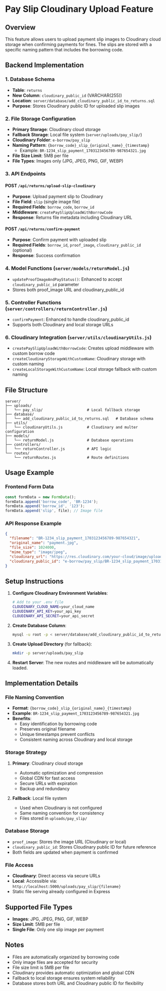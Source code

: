 # Pay Slip Cloudinary Upload Feature

## Overview
This feature allows users to upload payment slip images to Cloudinary cloud storage when confirming payments for fines. The slips are stored with a specific naming pattern that includes the borrowing code.

## Backend Implementation

### 1. Database Schema
- **Table**: `returns`
- **New Column**: `cloudinary_public_id` (VARCHAR(255))
- **Location**: `server/database/add_cloudinary_public_id_to_returns.sql`
- **Purpose**: Stores Cloudinary public ID for uploaded slip images

### 2. File Storage Configuration
- **Primary Storage**: Cloudinary cloud storage
- **Fallback Storage**: Local file system (`server/uploads/pay_slip/`)
- **Cloudinary Folder**: `e-borrow/pay_slip`
- **Naming Pattern**: `{borrow_code}_slip_{original_name}_{timestamp}`
  - Example: `BR-1234_slip_payment_1703123456789-987654321.jpg`
- **File Size Limit**: 5MB per file
- **File Types**: Images only (JPG, JPEG, PNG, GIF, WEBP)

### 3. API Endpoints

#### POST `/api/returns/upload-slip-cloudinary`
- **Purpose**: Upload payment slip to Cloudinary
- **File Field**: `slip` (single image file)
- **Required Fields**: `borrow_code`, `borrow_id`
- **Middleware**: `createPaySlipUploadWithBorrowCode`
- **Response**: Returns file metadata including Cloudinary URL

#### POST `/api/returns/confirm-payment`
- **Purpose**: Confirm payment with uploaded slip
- **Required Fields**: `borrow_id`, `proof_image`, `cloudinary_public_id` (optional)
- **Response**: Success confirmation

### 4. Model Functions (`server/models/returnModel.js`)
- `updateProofImageAndPayStatus()`: Enhanced to accept `cloudinary_public_id` parameter
- Stores both proof_image URL and cloudinary_public_id

### 5. Controller Functions (`server/controllers/returnController.js`)
- `confirmPayment`: Enhanced to handle cloudinary_public_id
- Supports both Cloudinary and local storage URLs

### 6. Cloudinary Integration (`server/utils/cloudinaryUtils.js`)
- `createPaySlipUploadWithBorrowCode`: Creates upload middleware with custom borrow code
- `createCloudinaryStorageWithCustomName`: Cloudinary storage with custom naming
- `createLocalStorageWithCustomName`: Local storage fallback with custom naming

## File Structure
```
server/
├── uploads/
│   └── pay_slip/                    # Local fallback storage
├── database/
│   └── add_cloudinary_public_id_to_returns.sql   # Database schema
├── utils/
│   └── cloudinaryUtils.js           # Cloudinary and multer configuration
├── models/
│   └── returnModel.js               # Database operations
├── controllers/
│   └── returnController.js          # API logic
└── routes/
    └── returnRoutes.js              # Route definitions
```

## Usage Example

### Frontend Form Data
```javascript
const formData = new FormData();
formData.append('borrow_code', 'BR-1234');
formData.append('borrow_id', '123');
formData.append('slip', file); // Image file
```

### API Response Example
```json
{
  "filename": "BR-1234_slip_payment_1703123456789-987654321",
  "original_name": "payment.jpg",
  "file_size": 1024000,
  "mime_type": "image/jpeg",
  "cloudinary_url": "https://res.cloudinary.com/your-cloud/image/upload/v1234567890/e-borrow/pay_slip/BR-1234_slip_payment_1703123456789-987654321.jpg",
  "cloudinary_public_id": "e-borrow/pay_slip/BR-1234_slip_payment_1703123456789-987654321"
}
```

## Setup Instructions

1. **Configure Cloudinary Environment Variables**:
   ```bash
   # Add to your .env file
   CLOUDINARY_CLOUD_NAME=your_cloud_name
   CLOUDINARY_API_KEY=your_api_key
   CLOUDINARY_API_SECRET=your_api_secret
   ```

2. **Create Database Column**:
   ```bash
   mysql -u root -p < server/database/add_cloudinary_public_id_to_returns.sql
   ```

3. **Create Upload Directory** (for fallback):
   ```bash
   mkdir -p server/uploads/pay_slip
   ```

4. **Restart Server**: The new routes and middleware will be automatically loaded.

## Implementation Details

### File Naming Convention
- **Format**: `{borrow_code}_slip_{original_name}_{timestamp}`
- **Example**: `BR-1234_slip_payment_1703123456789-987654321.jpg`
- **Benefits**:
  - Easy identification by borrowing code
  - Preserves original filename
  - Unique timestamps prevent conflicts
  - Consistent naming across Cloudinary and local storage

### Storage Strategy
1. **Primary**: Cloudinary cloud storage
   - Automatic optimization and compression
   - Global CDN for fast access
   - Secure URLs with expiration
   - Backup and redundancy

2. **Fallback**: Local file system
   - Used when Cloudinary is not configured
   - Same naming convention for consistency
   - Files stored in `uploads/pay_slip/`

### Database Storage
- `proof_image`: Stores the image URL (Cloudinary or local)
- `cloudinary_public_id`: Stores Cloudinary public ID for future reference
- Both fields are updated when payment is confirmed

### File Access
- **Cloudinary**: Direct access via secure URLs
- **Local**: Accessible via: `http://localhost:5000/uploads/pay_slip/{filename}`
- Static file serving already configured in Express

## Supported File Types
- **Images**: JPG, JPEG, PNG, GIF, WEBP
- **Size Limit**: 5MB per file
- **Single File**: Only one slip image per payment

## Notes
- Files are automatically organized by borrowing code
- Only image files are accepted for security
- File size limit is 5MB per file
- Cloudinary provides automatic optimization and global CDN
- Fallback to local storage ensures system reliability
- Database stores both URL and Cloudinary public ID for flexibility